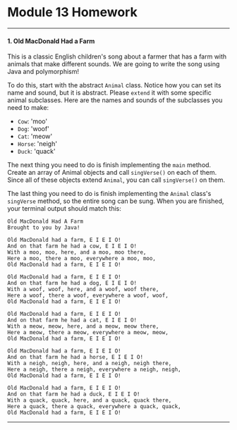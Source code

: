 # Module 13 Homework

<style>
@media print {
  pre {
    border: 1px solid gray;
    page-break-inside: avoid;
  }
}

.break {
  page-break-after: always;
}
</style>
-----------------------------------------------------------------------
#### 1. Old MacDonald Had a Farm

This is a classic English children's song about a farmer that has a farm with animals that make different sounds. We are going to write the song using Java and polymorphism!

To do this, start with the abstract `Animal` class. Notice how you can set its name and sound, but it is abstract. Please `extend` it with some specific animal subclasses. Here are the names and sounds of the subclasses you need to make:

- `Cow`: 'moo'
- `Dog`: 'woof'
- `Cat`: 'meow'
- `Horse`: 'neigh'
- `Duck`: 'quack'

The next thing you need to do is finish implementing the `main` method. Create an array of Animal objects and call `singVerse()` on each of them. Since all of these objects extend `Animal`, you can call `singVerse()` on them.

The last thing you need to do is finish implementing the `Animal` class's `singVerse` method, so the entire song can be sung. When you are finished, your terminal output should match this:

```text
Old MacDonald Had A Farm
Brought to you by Java!

Old MacDonald had a farm, E I E I O!
And on that farm he had a cow, E I E I O!
With a moo, moo, here, and a moo, moo there,
Here a moo, there a moo, everywhere a moo, moo,
Old MacDonald had a farm, E I E I O!

Old MacDonald had a farm, E I E I O!
And on that farm he had a dog, E I E I O!
With a woof, woof, here, and a woof, woof there,
Here a woof, there a woof, everywhere a woof, woof,
Old MacDonald had a farm, E I E I O!

Old MacDonald had a farm, E I E I O!
And on that farm he had a cat, E I E I O!
With a meow, meow, here, and a meow, meow there,
Here a meow, there a meow, everywhere a meow, meow,
Old MacDonald had a farm, E I E I O!

Old MacDonald had a farm, E I E I O!
And on that farm he had a horse, E I E I O!
With a neigh, neigh, here, and a neigh, neigh there,
Here a neigh, there a neigh, everywhere a neigh, neigh,
Old MacDonald had a farm, E I E I O!

Old MacDonald had a farm, E I E I O!
And on that farm he had a duck, E I E I O!
With a quack, quack, here, and a quack, quack there,
Here a quack, there a quack, everywhere a quack, quack,
Old MacDonald had a farm, E I E I O!

```


------------------------------------------------------------------------
